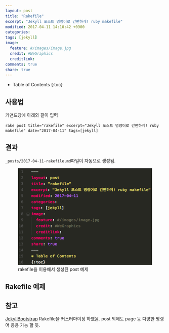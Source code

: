 ```yaml
---
layout: post
title: "Rakefile"
excerpt: "Jekyll 포스트 명령어로 간편하게! ruby makefile"
modified: 2017-04-11 14:10:42 +0900
categories: 
tags: [jekyll]
image:
  feature: #/images/image.jpg
  credit: #WeGraphics
  creditlink: 
comments: true
share: true
---
```

* Table of Contents
{:toc}

## 사용법

커맨드창에 아래와 같이 입력

```shell
rake post title="rakefile" excerpt="Jekyll 포스트 명령어로 간편하게! ruby makefile" date="2017-04-11" tags=[jekyll]
```

## 결과

`_posts/2017-04-11-rakefile.md`파일이 자동으로 생성됨.

<figure>
	<img src="/images/rakefile-result.png" alt="image">
	<figcaption>rakefile을 이용해서 생성된 post 예제</figcaption>
</figure>

## Rakefile 예제

<script src="https://gist.github.com/qvil/28cb3dbb18d879b69931ac6a4a189ea8.js"></script>

## 참고

[JekyllBootstrap](http://jekyllbootstrap.com/) Rakefile을 커스터마이징 하였음. post 외에도 page 등 다양한 명령어 응용 가능 할 듯.